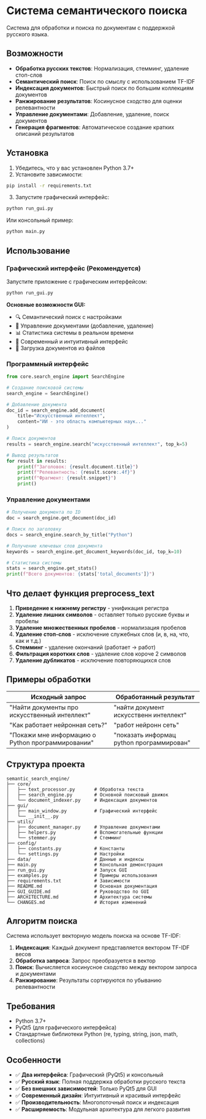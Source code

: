 # Система семантического поиска

Система для обработки и поиска по документам с поддержкой русского языка.

## Возможности

- **Обработка русских текстов**: Нормализация, стемминг, удаление стоп-слов
- **Семантический поиск**: Поиск по смыслу с использованием TF-IDF
- **Индексация документов**: Быстрый поиск по большим коллекциям документов
- **Ранжирование результатов**: Косинусное сходство для оценки релевантности
- **Управление документами**: Добавление, удаление, поиск документов
- **Генерация фрагментов**: Автоматическое создание кратких описаний результатов

## Установка

1. Убедитесь, что у вас установлен Python 3.7+
2. Установите зависимости:
```bash
pip install -r requirements.txt
```

3. Запустите графический интерфейс:
```bash
python run_gui.py
```

Или консольный пример:
```bash
python main.py
```

## Использование

### Графический интерфейс (Рекомендуется)

Запустите приложение с графическим интерфейсом:

```bash
python run_gui.py
```

**Основные возможности GUI:**
- 🔍 Семантический поиск с настройками
- 📄 Управление документами (добавление, удаление)
- 📊 Статистика системы в реальном времени
- 🎨 Современный и интуитивный интерфейс
- 📁 Загрузка документов из файлов

### Программный интерфейс

```python
from core.search_engine import SearchEngine

# Создание поисковой системы
search_engine = SearchEngine()

# Добавление документа
doc_id = search_engine.add_document(
    title="Искусственный интеллект",
    content="ИИ - это область компьютерных наук..."
)

# Поиск документов
results = search_engine.search("искусственный интеллект", top_k=5)

# Вывод результатов
for result in results:
    print(f"Заголовок: {result.document.title}")
    print(f"Релевантность: {result.score:.4f}")
    print(f"Фрагмент: {result.snippet}")
    print()
```

### Управление документами

```python
# Получение документа по ID
doc = search_engine.get_document(doc_id)

# Поиск по заголовку
docs = search_engine.search_by_title("Python")

# Получение ключевых слов документа
keywords = search_engine.get_document_keywords(doc_id, top_k=10)

# Статистика системы
stats = search_engine.get_stats()
print(f"Всего документов: {stats['total_documents']}")
```

## Что делает функция preprocess_text

1. **Приведение к нижнему регистру** - унификация регистра
2. **Удаление лишних символов** - оставляет только русские буквы и пробелы
3. **Удаление множественных пробелов** - нормализация пробелов
4. **Удаление стоп-слов** - исключение служебных слов (и, в, на, что, как и т.д.)
5. **Стемминг** - удаление окончаний (работает → работ)
6. **Фильтрация коротких слов** - удаление слов короче 2 символов
7. **Удаление дубликатов** - исключение повторяющихся слов

## Примеры обработки

| Исходный запрос | Обработанный результат |
|---|---|
| "Найти документы про искусственный интеллект" | "найти документ искусственн интеллект" |
| "Как работает нейронная сеть?" | "работ нейронн сеть" |
| "Покажи мне информацию о Python программировании" | "показать информац python программирован" |

## Структура проекта

```
semantic_search_engine/
├── core/
│   ├── text_processor.py       # Обработка текста
│   ├── search_engine.py        # Основной поисковый движок
│   └── document_indexer.py     # Индексация документов
├── gui/
│   ├── main_window.py          # Графический интерфейс
│   └── __init__.py
├── utils/
│   ├── document_manager.py     # Управление документами
│   ├── helpers.py              # Вспомогательные функции
│   └── stemmer.py              # Стемминг
├── config/
│   ├── constants.py            # Константы
│   └── settings.py             # Настройки
├── data/                       # Данные и индексы
├── main.py                     # Консольная демонстрация
├── run_gui.py                  # Запуск GUI
├── examples.py                 # Примеры использования
├── requirements.txt            # Зависимости
├── README.md                   # Основная документация
├── GUI_GUIDE.md                # Руководство по GUI
├── ARCHITECTURE.md             # Архитектура системы
└── CHANGES.md                  # История изменений
```

## Алгоритм поиска

Система использует векторную модель поиска на основе TF-IDF:

1. **Индексация**: Каждый документ представляется вектором TF-IDF весов
2. **Обработка запроса**: Запрос преобразуется в вектор
3. **Поиск**: Вычисляется косинусное сходство между вектором запроса и документами
4. **Ранжирование**: Результаты сортируются по убыванию релевантности

## Требования

- Python 3.7+
- PyQt5 (для графического интерфейса)
- Стандартные библиотеки Python (re, typing, string, json, math, collections)

## Особенности

- ✅ **Два интерфейса**: Графический (PyQt5) и консольный
- ✅ **Русский язык**: Полная поддержка обработки русского текста
- ✅ **Без внешних зависимостей**: Только PyQt5 для GUI
- ✅ **Современный дизайн**: Интуитивный и красивый интерфейс
- ✅ **Производительность**: Многопоточный поиск и индексация
- ✅ **Расширяемость**: Модульная архитектура для легкого развития
